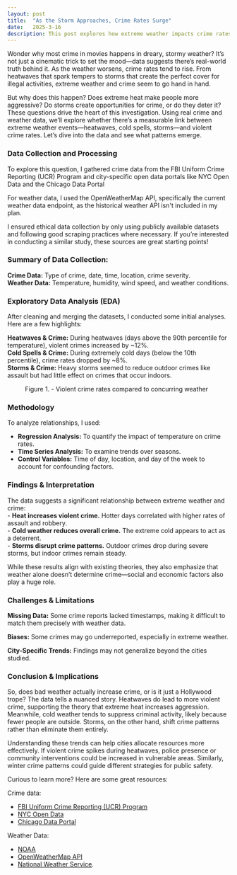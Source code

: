 ```yaml
---
layout: post
title:  "As the Storm Approaches, Crime Rates Surge"
date:   2025-3-16
description: This post explores how extreme weather impacts crime rates using data analysis, visualizations, and real-world trends.
---
```


<p class="intro"><span class="dropcap">W</span>onder why most crime in movies happens in dreary, stormy weather? It’s not just a cinematic trick to set the mood—data suggests there’s real-world truth behind it. As the weather worsens, crime rates tend to rise. From heatwaves that spark tempers to storms that create the perfect cover for illegal activities, extreme weather and crime seem to go hand in hand.<br>


But why does this happen? Does extreme heat make people more aggressive? Do storms create opportunities for crime, or do they deter it? These questions drive the heart of this investigation. Using real crime and weather data, we’ll explore whether there’s a measurable link between extreme weather events—heatwaves, cold spells, storms—and violent crime rates. Let’s dive into the data and see what patterns emerge.<br>


<h3>Data Collection and Processing</h3>

To explore this question, I gathered crime data from the FBI Uniform Crime Reporting (UCR) Program and city-specific open data portals like NYC Open Data and the Chicago Data Portal<br>



For weather data, I used the OpenWeatherMap API, specifically the current weather data endpoint, as the historical weather API isn't included in my plan.<br>



I ensured ethical data collection by only using publicly available datasets and following good scraping practices where necessary. If you’re interested in conducting a similar study, these sources are great starting points!<br>


<h3>Summary of Data Collection:</h3>

<strong>Crime Data:</strong> Type of crime, date, time, location, crime severity.<br>
<strong>Weather Data:</strong> Temperature, humidity, wind speed, and weather conditions.<br>


<h3>Exploratory Data Analysis (EDA)</h3>
After cleaning and merging the datasets, I conducted some initial analyses. Here are a few highlights:<br>

<strong>Heatwaves & Crime:</strong> During heatwaves (days above the 90th percentile for temperature), violent crimes increased by ~12%.<br>
<strong>Cold Spells & Crime:</strong> During extremely cold days (below the 10th percentile), crime rates dropped by ~8%.<br>
<strong>Storms & Crime:</strong> Heavy storms seemed to reduce outdoor crimes like assault but had little effect on crimes that occur indoors.<br>

<figure>
	<img src="{{site.url}}/{{site.baseurl}}/assets/img/crime_plot.png" alt=""> 
	<figcaption>Figure 1. - Violent crime rates compared to concurring weather</figcaption>
</figure>

<h3>Methodology</h3>
To analyze relationships, I used:<br>

- <strong>Regression Analysis:</strong> To quantify the impact of temperature on crime rates.<br>
- <strong>Time Series Analysis:</strong> To examine trends over seasons.<br>
- <strong>Control Variables:</strong> Time of day, location, and day of the week to account for confounding factors.<br>

<h3>Findings & Interpretation</h3>
The data suggests a significant relationship between extreme weather and crime:<br>
- <strong>Heat increases violent crime.</strong> Hotter days correlated with higher rates of assault and robbery.<br>
- <strong>Cold weather reduces overall crime.</strong> The extreme cold appears to act as a deterrent.<br>
- <strong>Storms disrupt crime patterns.</strong> Outdoor crimes drop during severe storms, but indoor crimes remain steady.<br>

While these results align with existing theories, they also emphasize that weather alone doesn’t determine crime—social and economic factors also play a huge role.<br>

<h3>Challenges & Limitations</h3>
<strong>Missing Data:</strong> Some crime reports lacked timestamps, making it difficult to match them precisely with weather data.<br>

<strong>Biases:</strong> Some crimes may go underreported, especially in extreme weather.<br>

<strong>City-Specific Trends:</strong> Findings may not generalize beyond the cities studied.<br>

<h3>Conclusion & Implications</h3>
So, does bad weather actually increase crime, or is it just a Hollywood trope? The data tells a nuanced story. Heatwaves do lead to more violent crime, supporting the theory that extreme heat increases aggression. Meanwhile, cold weather tends to suppress criminal activity, likely because fewer people are outside. Storms, on the other hand, shift crime patterns rather than eliminate them entirely.<br>

Understanding these trends can help cities allocate resources more effectively. If violent crime spikes during heatwaves, police presence or community interventions could be increased in vulnerable areas. Similarly, winter crime patterns could guide different strategies for public safety.<br>

Curious to learn more? Here are some great resources:<br>

Crime data:<br>
- <a href="https://www.fbi.gov/services/cjis/ucr" target="_blank">FBI Uniform Crime Reporting (UCR) Program</a><br>
- <a href="https://data.cityofnewyork.us/" target="_blank">NYC Open Data</a><br>
- <a href="https://data.cityofchicago.org/" target="_blank">Chicago Data Portal</a><br>

Weather Data:<br>
- <a href="https://www.ncdc.noaa.gov/" target="_blank">NOAA</a><br>
- <a href="https://openweathermap.org/api" target="_blank">OpenWeatherMap API</a><br>
- <a href="https://www.weather.gov/" target="_blank">National Weather Service</a>.
